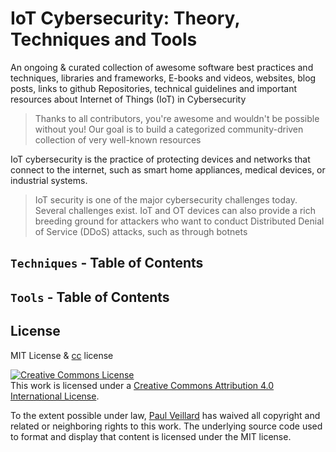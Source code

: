 # IoT Cybersecurity: Theory, Techniques and Tools

An ongoing & curated collection of awesome software best practices and techniques, libraries and frameworks, E-books and videos, websites, blog posts, links to github Repositories, technical guidelines and important resources about Internet of Things (IoT) in Cybersecurity
> Thanks to all contributors, you're awesome and wouldn't be possible without you! Our goal is to build a categorized community-driven collection of very well-known resources




IoT cybersecurity is the practice of protecting devices and networks that connect to the internet, such as smart home appliances, medical devices, or industrial systems.
> IoT security is one of the major cybersecurity challenges today. Several challenges exist. IoT and OT devices can also provide a rich breeding ground for attackers who want to conduct Distributed Denial of Service (DDoS) attacks, such as through botnets



## `Techniques` - Table of Contents

## `Tools` - Table of Contents



## License
MIT License & [cc](https://creativecommons.org/licenses/by/4.0/) license

<a rel="license" href="http://creativecommons.org/licenses/by/4.0/"><img alt="Creative Commons License" style="border-width:0" src="https://i.creativecommons.org/l/by/4.0/88x31.png" /></a><br />This work is licensed under a <a rel="license" href="http://creativecommons.org/licenses/by/4.0/">Creative Commons Attribution 4.0 International License</a>.

To the extent possible under law, [Paul Veillard](https://github.com/paulveillard/) has waived all copyright and related or neighboring rights to this work.
The underlying source code used to format and display that content is licensed under the MIT license.
